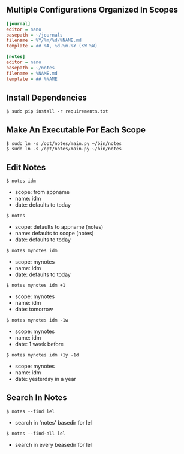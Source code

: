 ## Multiple Configurations Organized In Scopes

``` ini
[journal]
editor = nano
basepath = ~/journals
filename = %Y/%m/%d/%NAME.md
template = ## %A, %d.%m.%Y (KW %W) 

[notes]
editor = nano
basepath = ~/notes
filename = %NAME.md
template = ## %NAME
```


## Install Dependencies

`$ sudo pip install -r requirements.txt`


## Make An Executable For Each Scope 

`$ sudo ln -s /opt/notes/main.py ~/bin/notes`\
`$ sudo ln -s /opt/notes/main.py ~/bin/notes`
    

## Edit Notes

`$ notes idm`
- scope: from appname
- name: idm
- date: defaults to today

`$ notes`
- scope: defaults to appname (notes)
- name: defaults to scope (notes)
- date: defaults to today

`$ notes mynotes idm`
- scope: mynotes
- name: idm
- date: defaults to today

`$ notes mynotes idm +1`
- scope: mynotes
- name: idm
- date: tomorrow

`$ notes mynotes idm -1w`
- scope: mynotes
- name: idm
- date: 1 week before

`$ notes mynotes idm +1y -1d`
- scope: mynotes
- name: idm
- date: yesterday in a year


## Search In Notes

`$ notes --find lel`
- search in 'notes' basedir for lel

`$ notes --find-all lel`
- search in every beasedir for lel
